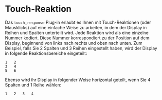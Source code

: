 # Touch-Reaktion

Das `touch_response` Plug-in erlaubt es Ihnen mit Touch-Reaktionen (oder Mausklicks) auf eine einfache Weise zu arbeiten, in dem der Display in Reihen und Spalten unterteilt wird. Jede Reaktion wird als eine einzelne Nummer kodiert. Diese Nummer korrespondiert zu der Position auf dem Display, beginnend von links nach rechts und oben nach unten. Zum Beispiel, falls Sie 2 Spalten und 3 Reihen eingestellt haben, wird der Display in folgende Reaktionsbereiche eingeteilt:

	1	2
	3	4
	5	6

Ebenso wird ihr Display in folgender Weise horizontal geteilt, wenn Sie 4 Spalten und 1 Reihe wählen:

	1	2	3	4
